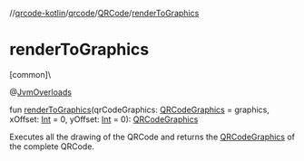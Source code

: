 //[qrcode-kotlin](../../../index.md)/[qrcode](../index.md)/[QRCode](index.md)/[renderToGraphics](render-to-graphics.md)

# renderToGraphics

[common]\

@[JvmOverloads](https://kotlinlang.org/api/latest/jvm/stdlib/kotlin.jvm/-jvm-overloads/index.html)

fun [renderToGraphics](render-to-graphics.md)(qrCodeGraphics: [QRCodeGraphics](../../qrcode.render/-q-r-code-graphics/index.md) = graphics, xOffset: [Int](https://kotlinlang.org/api/latest/jvm/stdlib/kotlin/-int/index.html) = 0, yOffset: [Int](https://kotlinlang.org/api/latest/jvm/stdlib/kotlin/-int/index.html) = 0): [QRCodeGraphics](../../qrcode.render/-q-r-code-graphics/index.md)

Executes all the drawing of the QRCode and returns the [QRCodeGraphics](../../qrcode.render/-q-r-code-graphics/index.md) of the complete QRCode.
